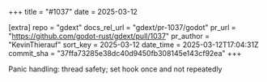 +++
title = "#1037"
date = 2025-03-12

[extra]
repo = "gdext"
docs_rel_url = "gdext/pr-1037/godot"
pr_url = "https://github.com/godot-rust/gdext/pull/1037"
pr_author = "KevinThierauf"
sort_key = 2025-03-12
date_time = 2025-03-12T17:04:31Z
commit_sha = "37ffa73285e38dc40d9450fb308145e143cf92ea"
+++

Panic handling: thread safety; set hook once and not repeatedly

